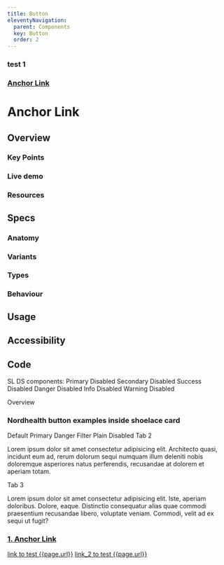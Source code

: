 ```yaml
---
title: Button
eleventyNavigation:
  parent: Components
  key: Button
  order: 2
---
```

<style>  
  h3 {
    margin-bottom: 16px;
  }
</style>

<h3 id="id12">test 1</h3>

### [Anchor Link](#anchor-link)
#  Anchor Link

## Overview

### Key Points

### Live demo

### Resources

## Specs

### Anatomy

### Variants

### Types

### Behaviour

## Usage

## Accessibility

## Code

SL DS components:
<sl-button>Primary</sl-button>
<sl-button disabled>Disabled</sl-button>
<sl-button variant="secondary">Secondary</sl-button>
<sl-button variant="secondary" disabled>Disabled</sl-button>
<sl-button variant="success">Success</sl-button>
<sl-button variant="success" disabled>Disabled</sl-button>
<sl-button variant="danger">Danger</sl-button>
<sl-button variant="danger" disabled>Disabled</sl-button>
<sl-button variant="info">Info</sl-button>
<sl-button variant="info" disabled>Disabled</sl-button>
<sl-button variant="warning">Warning</sl-button>
<sl-button variant="warning" disabled>Disabled</sl-button>

<nord-tab-group label="Title">
  <nord-tab slot="tab">Overview</nord-tab>
  <nord-tab-panel>
  <h3>
      Nordhealth button examples inside shoelace card
  </h3>
  <sl-card>
        <nord-button href="#">Default</nord-button>
        <nord-button href="#" variant="primary">Primary</nord-button>
        <nord-button href="#" variant="danger">Danger</nord-button>
        <nord-button href="#" variant="dashed">
          <nord-icon slot="start" size="s" name="interface-filter"></nord-icon>
          Filter
        </nord-button>
        <nord-button href="#">
          <nord-icon size="s" color="var(--n-color-icon)" name="interface-menu-small" label="Options"></nord-icon>
        </nord-button>
        <nord-button href="#" variant="plain">Plain</nord-button>
        <nord-button href="#" disabled>Disabled</nord-button>
  </sl-card>
  </nord-tab-panel>
  <nord-tab slot="tab">Tab 2</nord-tab>
  <nord-tab-panel>
    <p>
      Lorem ipsum dolor sit amet consectetur adipisicing elit. Architecto quasi, incidunt eum ad, rerum dolorum sequi
      numquam illum deleniti nobis doloremque asperiores natus perferendis, recusandae at dolorem et aperiam totam.
    </p>
  </nord-tab-panel>
  <nord-tab slot="tab">Tab 3</nord-tab>
  <nord-tab-panel>
    <p>
      Lorem ipsum dolor sit amet consectetur adipisicing elit. Iste, aperiam doloribus. Dolore, eaque. Distinctio
      consequatur alias quae commodi praesentium recusandae libero, voluptate veniam. Commodi, velit ad ex sequi ut
      fugit?
    </p>
  </nord-tab-panel>
</nord-tab-group>


### [1. Anchor Link](#anchor-link)

<a href="#id12">link to test {{page.url}}</a>
<a href="{{page.url}}#id12">link_2 to test {{page.url}}</a>
